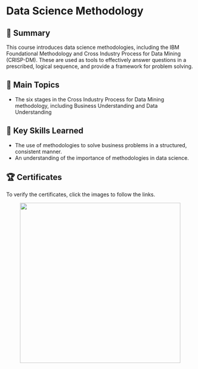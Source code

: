# Data Science Methodology

## 📄 Summary 
This course introduces data science methodologies, including the IBM Foundational Methodology and Cross Industry Process for Data Mining (CRISP-DM). These are used as tools to effectively answer questions in a prescribed, logical sequence, and provide a framework for problem solving.

## 📑 Main Topics 
- The six stages in the Cross Industry Process for Data Mining methodology, including Business Understanding and Data Understanding

## 🔑 Key Skills Learned 
- The use of methodologies to solve business problems in a structured, consistent manner.
- An understanding of the importance of methodologies in data science.

## 🏆 Certificates 
To verify the certificates, click the images to follow the links.

<p align="middle">
  <a href="https://coursera.org/share/43b8d538772cde29e185b98ed073483d"><img src="https://github.com/mamedevitor/IBM-DataScience/assets/83721127/04e82aff-8f04-4a93-a908-69db2f2d7e7f" height="430"></a>
</p>

